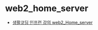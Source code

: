 # web2_home_server

- [생활코딩 인프런 강의 web2_Home_server](https://www.inflearn.com/course/web2-home-server)
